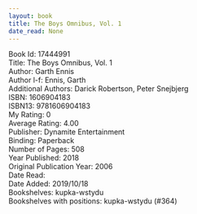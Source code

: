 ```yaml
---
layout: book
title: The Boys Omnibus, Vol. 1
date_read: None
---
```


Book Id: 17444991<br />
Title: The Boys Omnibus, Vol. 1<br />
Author: Garth Ennis<br />
Author l-f: Ennis, Garth<br />
Additional Authors: Darick Robertson, Peter Snejbjerg<br />
ISBN: 1606904183<br />
ISBN13: 9781606904183<br />
My Rating: 0<br />
Average Rating: 4.00<br />
Publisher: Dynamite Entertainment<br />
Binding: Paperback<br />
Number of Pages: 508<br />
Year Published: 2018<br />
Original Publication Year: 2006<br />
Date Read: <br />
Date Added: 2019/10/18<br />
Bookshelves: kupka-wstydu<br />
Bookshelves with positions: kupka-wstydu (#364)<br />

